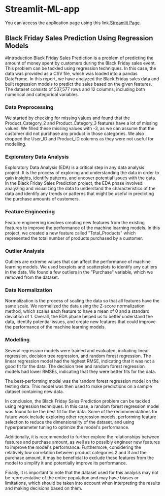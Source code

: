 # Streamlit-ML-app
You can access the application page using this link.[Streamlit Page](https://lotdc-ml.streamlit.app/).
## Black Friday Sales Prediction Using Regression Models ##
#Introduction
Black Friday Sales Prediction is a problem of predicting the amount of money spent by customers during the Black Friday sales event. This problem can be tackled using regression techniques. In this case, the data was provided as a CSV file, which was loaded into a pandas DataFrame.
In this report, we have analyzed the Black Friday sales data and built regression models to predict the sales based on the given features. The dataset consists of 537,577 rows and 12 columns, including both numerical and categorical variables.

### Data Preprocessing ###
We started by checking for missing values and found that the Product_Category_2 and Product_Category_3 features have a lot of missing values. We filled these missing values with -3, as we can assume that the customer did not purchase any product in those categories. We also dropped the User_ID and Product_ID columns as they were not useful for modelling.

### Exploratory Data Analysis ###
Exploratory Data Analysis (EDA) is a critical step in any data analysis project. It is the process of exploring and understanding the data in order to gain insights, identify patterns, and uncover potential issues with the data.
In the Black Friday Sales Prediction project, the EDA phase involved analyzing and visualizing the data to understand the characteristics of the data and identify any trends or patterns that might be useful in predicting the purchase amounts of customers.

### Feature Engineering ###
Feature engineering involves creating new features from the existing features to improve the performance of the machine learning models. In this project, we created a new feature called "Total_Products" which represented the total number of products purchased by a customer.

### Outlier Analysis ###
Outliers are extreme values that can affect the performance of machine learning models. We used boxplots and scatterplots to identify any outliers in the data. We found a few outliers in the "Purchase" variable, which we removed from the dataset.

### Data Normalization ###
Normalization is the process of scaling the data so that all features have the same scale. We normalized the data using the Z-score normalization method, which scales each feature to have a mean of 0 and a standard deviation of 1. Overall, the EDA phase helped us to better understand the data, identify potential issues, and create new features that could improve the performance of the machine learning models.

### Modelling ###
Several regression models were trained and evaluated, including linear regression, decision tree regression, and random forest regression. The linear regression model had the highest RMSE, indicating that it was not a good fit for the data. The decision tree and random forest regression models had lower RMSEs, indicating that they were better fits for the data.

The best-performing model was the random forest regression model on the testing data. This model was then used to make predictions on a sample dataset containing new data.

In conclusion, the Black Friday Sales Prediction problem can be tackled using regression techniques. In this case, a random forest regression model was found to be the best fit for the data. Some of the recommendations for future work include exploring other regression models, performing feature selection to reduce the dimensionality of the dataset, and using hyperparameter tuning to optimize the model's performance.

Additionally, it is recommended to further explore the relationships between features and purchase amount, as well as to possibly engineer new features to improve the model's performance. Furthermore, considering the relatively low correlation between product categories 2 and 3 and the purchase amount, it may be beneficial to exclude these features from the model to simplify it and potentially improve its performance.

Finally, it is important to note that the dataset used for this analysis may not be representative of the entire population and may have biases or limitations, which should be taken into account when interpreting the results and making decisions based on them.
